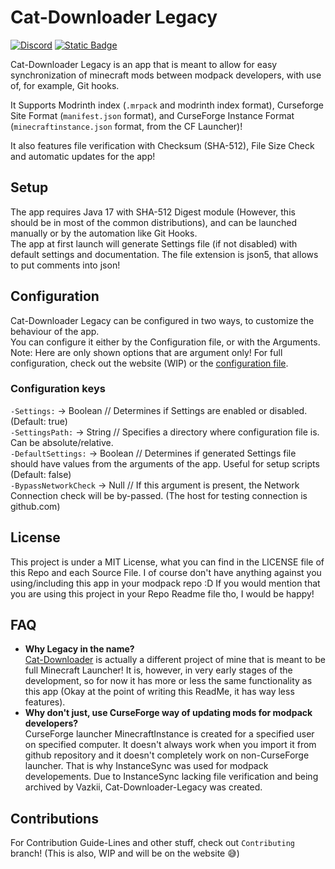# Cat-Downloader Legacy
[![Discord](https://img.shields.io/discord/1146365683576356884?style=for-the-badge&logo=discord&label=Questions%3F%20Join%20my%20discord!&labelColor=%23333333&color=%235865f2&cacheSeconds=30)](https://discord.gg/ktCFeKECvH)
[![Static Badge](https://img.shields.io/badge/CDL_Configuration_Website-%5BWIP%5D-FF2222?style=for-the-badge&labelColor=333333)](https://kanzaji.github.io/Cat-Downloader-Legacy/)

Cat-Downloader Legacy is an app that is meant to allow for easy synchronization of minecraft mods between modpack developers, with use of, for example, Git hooks.

It Supports Modrinth index (`.mrpack` and modrinth index format), Curseforge Site Format (`manifest.json` format), and CurseForge Instance Format (`minecraftinstance.json` format, from the CF Launcher)!

It also features file verification with Checksum (SHA-512), File Size Check and automatic updates for the app!

## Setup
The app requires Java 17 with SHA-512 Digest module (However, this should be in most of the common distributions), and can be launched manually or by the automation like Git Hooks.<br>
The app at first launch will generate Settings file (if not disabled) with default settings and documentation. The file extension is json5, that allows to put comments into json!

## Configuration
Cat-Downloader Legacy can be configured in two ways, to customize the behaviour of the app.<br>
You can configure it either by the Configuration file, or with the Arguments.
Note: Here are only shown options that are argument only! For full configuration, check out the website (WIP) or the [configuration file](https://github.com/Kanzaji/Cat-Downloader-Legacy/blob/main/src/catdownloaderlegacy/src/main/resources/assets/templates/settings.json5).

### Configuration keys
`-Settings:`        -> Boolean // Determines if Settings are enabled or disabled. (Default: true)<br>
`-SettingsPath:`    -> String // Specifies a directory where configuration file is. Can be absolute/relative.<br>
`-DefaultSettings:` -> Boolean // Determines if generated Settings file should have values from the arguments of the app. Useful for setup scripts (Default: false)<br>
`-BypassNetworkCheck` -> Null // If this argument is present, the Network Connection check will be by-passed. (The host for testing connection is github.com)<br>

## License
This project is under a MIT License, what you can find in the LICENSE file of this Repo and each Source File. I of course don't have anything against you using/including this app in your modpack repo :D If you would mention that you are using this project in your Repo Readme file tho, I would be happy!

## FAQ
- **Why Legacy in the name?<br>**
  [Cat-Downloader](https://github.com/Kanzaji/Cat-Downloader) is actually a different project of mine that is meant to be full Minecraft Launcher! It is, however, in very early stages of the development, so for now it has more or less the same functionality as this app (Okay at the point of writing this ReadMe, it has way less features).
- **Why don't just, use CurseForge way of updating mods for modpack developers?**<br>
  CurseForge launcher MinecraftInstance is created for a specified user on specified computer. It doesn't always work when you import it from github repository and it doesn't completely work on non-CurseForge launcher. That is why InstanceSync was used for modpack developements. Due to InstanceSync lacking file verification and being archived by Vazkii, Cat-Downloader-Legacy was created.

## Contributions

For Contribution Guide-Lines and other stuff, check out `Contributing` branch! (This is also, WIP and will be on the website 😅)

